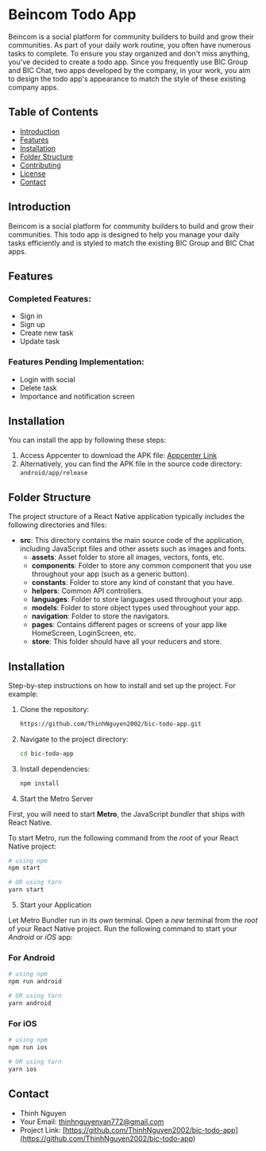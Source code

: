 # Beincom Todo App

Beincom is a social platform for community builders to build and grow their communities. As part of your daily work routine, you often have numerous tasks to complete. To ensure you stay organized and don't miss anything, you've decided to create a todo app. Since you frequently use BIC Group and BIC Chat, two apps developed by the company, in your work, you aim to design the todo app's appearance to match the style of these existing company apps.

## Table of Contents

- [Introduction](#introduction)
- [Features](#features)
- [Installation](#installation)
- [Folder Structure](#folder-structure)
- [Contributing](#contributing)
- [License](#license)
- [Contact](#contact)

## Introduction

Beincom is a social platform for community builders to build and grow their communities. This todo app is designed to help you manage your daily tasks efficiently and is styled to match the existing BIC Group and BIC Chat apps.

## Features

### Completed Features:
- Sign in
- Sign up
- Create new task
- Update task

### Features Pending Implementation:
- Login with social
- Delete task
- Importance and notification screen

## Installation

You can install the app by following these steps:

1. Access Appcenter to download the APK file:
    [Appcenter Link](https://install.appcenter.ms/users/thinhnguyenvan772-gmail.com/apps/biic-todo-app/distribution_groups/biic%20todo%20app)
2. Alternatively, you can find the APK file in the source code directory: `android/app/release`

## Folder Structure

The project structure of a React Native application typically includes the following directories and files:

- **src**: This directory contains the main source code of the application, including JavaScript files and other assets such as images and fonts.
  - **assets**: Asset folder to store all images, vectors, fonts, etc.
  - **components**: Folder to store any common component that you use throughout your app (such as a generic button).
  - **constants**: Folder to store any kind of constant that you have.
  - **helpers**: Common API controllers.
  - **languages**: Folder to store languages used throughout your app.
  - **models**: Folder to store object types used throughout your app.
  - **navigation**: Folder to store the navigators.
  - **pages**: Contains different pages or screens of your app like HomeScreen, LoginScreen, etc.
  - **store**: This folder should have all your reducers and store.


## Installation

Step-by-step instructions on how to install and set up the project. For example:

1. Clone the repository:
    ```bash
    https://github.com/ThinhNguyen2002/bic-todo-app.git
    ```
2. Navigate to the project directory:
    ```bash
    cd bic-todo-app
    ```
3. Install dependencies:
    ```bash
    npm install
    ```

4. Start the Metro Server

First, you will need to start **Metro**, the JavaScript _bundler_ that ships _with_ React Native.

To start Metro, run the following command from the _root_ of your React Native project:

```bash
# using npm
npm start

# OR using Yarn
yarn start
```

5. Start your Application

Let Metro Bundler run in its _own_ terminal. Open a _new_ terminal from the _root_ of your React Native project. Run the following command to start your _Android_ or _iOS_ app:

### For Android

```bash
# using npm
npm run android

# OR using Yarn
yarn android
```

### For iOS

```bash
# using npm
npm run ios

# OR using Yarn
yarn ios
```



## Contact

- Thinh Nguyen
- Your Email: thinhnguyenvan772@gmail.com
- Project Link: [https://github.com/ThinhNguyen2002/bic-todo-app](https://github.com/ThinhNguyen2002/bic-todo-app)


